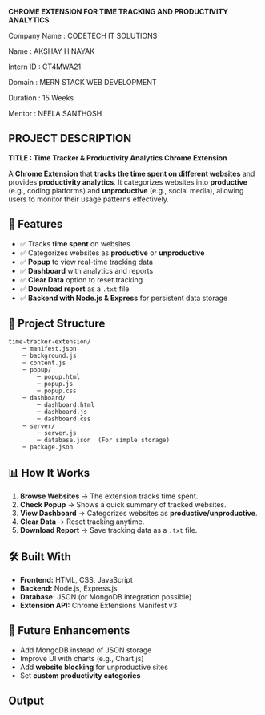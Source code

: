 **CHROME EXTENSION FOR TIME TRACKING AND PRODUCTIVITY ANALYTICS**

Company Name : CODETECH IT SOLUTIONS

Name : AKSHAY H NAYAK

Intern ID : CT4MWA21

Domain : MERN STACK WEB DEVELOPMENT

Duration : 15 Weeks

Mentor : NEELA SANTHOSH

## PROJECT DESCRIPTION

**TITLE : Time Tracker & Productivity Analytics Chrome Extension**

A **Chrome Extension** that **tracks the time spent on different websites** and provides **productivity analytics**. It categorizes websites into **productive** (e.g., coding platforms) and **unproductive** (e.g., social media), allowing users to monitor their usage patterns effectively.  

## 🚀 Features  
- ✅ Tracks **time spent** on websites  
- ✅ Categorizes websites as **productive** or **unproductive**  
- ✅ **Popup** to view real-time tracking data  
- ✅ **Dashboard** with analytics and reports  
- ✅ **Clear Data** option to reset tracking  
- ✅ **Download report** as a `.txt` file  
- ✅ **Backend with Node.js & Express** for persistent data storage  

## 📂 Project Structure  

    time-tracker-extension/
        ─ manifest.json
        ─ background.js
        ─ content.js
        ─ popup/
            ─ popup.html
            ─ popup.js
            ─ popup.css
        ─ dashboard/
            ─ dashboard.html
            ─ dashboard.js
            ─ dashboard.css
        ─ server/
            ─ server.js
            ─ database.json  (For simple storage)
        ─ package.json



## 📊 How It Works  
1. **Browse Websites** → The extension tracks time spent.  
2. **Check Popup** → Shows a quick summary of tracked websites.  
3. **View Dashboard** → Categorizes websites as **productive/unproductive**.  
4. **Clear Data** → Reset tracking anytime.  
5. **Download Report** → Save tracking data as a `.txt` file.  


## 🛠 Built With  
- **Frontend:** HTML, CSS, JavaScript  
- **Backend:** Node.js, Express.js  
- **Database:** JSON (or MongoDB integration possible)  
- **Extension API:** Chrome Extensions Manifest v3  


## 🎯 Future Enhancements  
- Add MongoDB instead of JSON storage  
- Improve UI with charts (e.g., Chart.js)  
- Add **website blocking** for unproductive sites  
- Set **custom productivity categories**  

## Output

